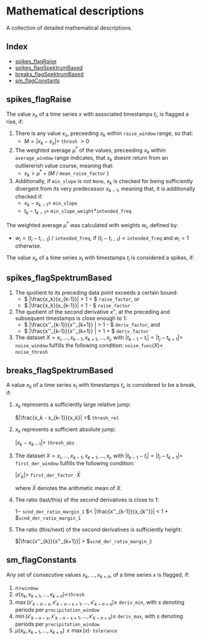 # Mathematical descriptions

A collection of detailed mathematical descriptions.

## Index

- [spikes_flagRaise](#spikes_flagraise)
- [spikes_flagSpektrumBased](#spikes_flagspektrumbased)
- [breaks_flagSpektrumBased](#breaks_flagspektrumbased)
- [sm_flagConstants](#sm_flagconstants)


## spikes_flagRaise

The value $`x_{k}`$ of a time series $`x`$ with associated 
timestamps $`t_i`$, is flagged a rise, if:

1. There is any value $`x_{s}`$, preceeding $`x_{k}`$ within `raise_window` range, so that:
    * $` M = |x_k - x_s | > `$  `thresh` $` > 0`$ 
2. The weighted average $`\mu^*`$ of the values, preceeding $`x_{k}`$ within `average_window` range indicates, that $`x_{k}`$ doesnt return from an outliererish value course, meaning that:  
    * $` x_k > \mu^* + ( M `$ / `mean_raise_factor` $`)`$  
3. Additionally, if `min_slope` is not `None`, $`x_{k}`$ is checked for being sufficiently divergent from its very predecessor $`x_{k-1}`$, meaning that, it is additionally checked if: 
    * $`x_k - x_{k-1} > `$ `min_slope` 
    * $`t_k - t_{k-1} > `$ `min_slope_weight`*`intended_freq`

The weighted average $`\mu^*`$ was calculated with weights $`w_{i}`$, defined by: 
* $`w_{i} = (t_i - t_{i-1})`$ / `intended_freq`, if $`(t_i - t_{i-1})`$ < `intended_freq` and $`w_i =1`$ otherwise. 



The value $`x_{k}`$ of a time series $`x_t`$ with 
timestamps $`t_i`$ is considered a spikes, if:


## spikes_flagSpektrumBased


1. The quotient to its preceding data point exceeds a certain bound:
    * $` |\frac{x_k}{x_{k-1}}| > 1 + `$ `raise_factor`, or
    * $` |\frac{x_k}{x_{k-1}}| < 1 - `$ `raise_factor`
2. The quotient of the second derivative $`x''`$, at the preceding
   and subsequent timestamps is close enough to 1:
    * $` |\frac{x''_{k-1}}{x''_{k+1}} | > 1 - `$ `deriv_factor`, and
    * $` |\frac{x''_{k-1}}{x''_{k+1}} | < 1 + `$ `deriv_factor`
3. The dataset $`X = x_i, ..., x_{k-1}, x_{k+1}, ..., x_j`$, with 
   $`|t_{k-1} - t_i| = |t_j - t_{k+1}| =`$ `noise_window` fulfills the 
   following condition: 
   `noise_func`$`(X) <`$ `noise_thresh`

## breaks_flagSpektrumBased

A value $`x_k`$ of a time series $`x_t`$ with timestamps $`t_i`$, is considered to be a break, if:

1. $`x_k`$ represents a sufficiently large relative jump:

   $`|\frac{x_k - x_{k-1}}{x_k}| >`$ `thresh_rel`

2. $`x_k`$ represents a sufficient absolute jump:

   $`|x_k - x_{k-1}| >`$ `thresh_abs`

3. The dataset $`X = x_i, ..., x_{k-1}, x_{k+1}, ..., x_j`$, with $`|t_{k-1} - t_i| = |t_j - t_{k+1}| =`$ `first_der_window`
   fulfills the following condition:
   
   $`|x'_k| >`$ `first_der_factor` $` \cdot \bar{X} `$
   
   where $`\bar{X}`$ denotes the arithmetic mean of $`X`$.

4. The ratio (last/this) of the second derivatives is close to 1:

   $` 1 -`$ `scnd_der_ratio_margin_1` $`< |\frac{x''_{k-1}}{x_{k''}}| < 1 + `$`scnd_der_ratio_margin_1`

5. The ratio (this/next) of the second derivatives is sufficiently height:

   $`|\frac{x''_{k}}{x''_{k+1}}| > `$`scnd_der_ratio_margin_2`
   
## sm_flagConstants   

Any set of consecutive values
$`x_k,..., x_{k+n}`$, of a time series $`x`$ is flagged, if:

1. $`n > `$`window`
2. $`\sigma(x_k, x_{k+1},..., x_{k+n}) < `$`thresh`
3. $`\max(x'_{k-n-s}, x'_{k-n-s+1},..., x'_{k-n+s}) \geq`$ `deriv_min`, with $`s`$ denoting periods per `precipitation_window`
4. $`\min(x'_{k-n-s}, x'_{k-n-s+1},..., x'_{k-n+s}) \leq`$ `deriv_max`, with $`s`$ denoting periods per `precipitation_window`
5. $`\mu(x_k, x_{k+1},..., x_{k+n}) \le \max(x) \cdot`$ `tolerance`   